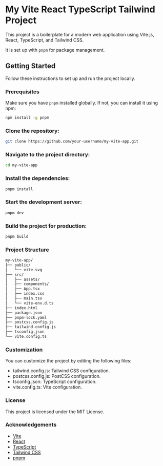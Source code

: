 # My Vite React TypeScript Tailwind Project

This project is a boilerplate for a modern web application using Vite.js, React, TypeScript, and Tailwind CSS.

It is set up with `pnpm` for package management.

## Getting Started

Follow these instructions to set up and run the project locally.

### Prerequisites

Make sure you have `pnpm` installed globally. If not, you can install it using npm:

```bash
npm install -g pnpm
```

### Clone the repository:

```bash
git clone https://github.com/your-username/my-vite-app.git
```

### Navigate to the project directory:

```bash
cd my-vite-app
```

### Install the dependencies:

```bash
pnpm install
```

### Start the development server:

```bash
pnpm dev
```

### Build the project for production:

```bash
pnpm build
```

### Project Structure

```bash
my-vite-app/
├── public/
│   └── vite.svg
├── src/
│   ├── assets/
│   ├── components/
│   ├── App.tsx
│   ├── index.css
│   ├── main.tsx
│   └── vite-env.d.ts
├── index.html
├── package.json
├── pnpm-lock.yaml
├── postcss.config.js
├── tailwind.config.js
├── tsconfig.json
└── vite.config.ts
```

### Customization

You can customize the project by editing the following files:

- tailwind.config.js: Tailwind CSS configuration.
- postcss.config.js: PostCSS configuration.
- tsconfig.json: TypeScript configuration.
- vite.config.ts: Vite configuration.

### License

This project is licensed under the MIT License.

### Acknowledgements

- [Vite](https://vitejs.dev/)
- [React](https://reactjs.org/)
- [TypeScript](https://www.typescriptlang.org/)
- [Tailwind CSS](https://tailwindcss.com/)
- [pnpm](https://pnpm.io/)
